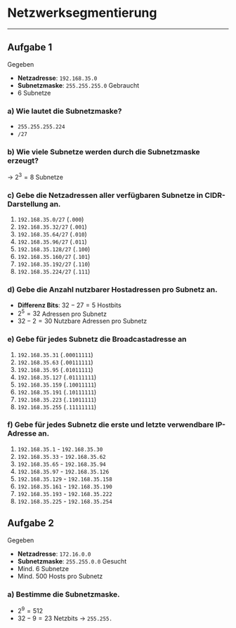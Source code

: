 # Netzwerksegmentierung
___
## Aufgabe 1
Gegeben
- **Netzadresse**: `192.168.35.0`
- **Subnetzmaske**: `255.255.255.0`
Gebraucht
- 6 Subnetze
### a) Wie lautet die Subnetzmaske?
- `255.255.255.224`
- `/27`
### b) Wie viele Subnetze werden durch die Subnetzmaske erzeugt?
→ $2^3=8$ Subnetze
### c) Gebe die Netzadressen aller verfügbaren Subnetze in CIDR-Darstellung an.
1. `192.168.35.0/27` (`.000`)
2. `192.168.35.32/27` (`.001`)
3. `192.168.35.64/27` (`.010`)
4. `192.168.35.96/27` (`.011`)
5. `192.168.35.128/27` (`.100`)
6. `192.168.35.160/27` (`.101`)
7. `192.168.35.192/27` (`.110`)
8. `192.168.35.224/27` (`.111`)
### d) Gebe die Anzahl nutzbarer Hostadressen pro Subnetz an.
- **Differenz Bits**: $32-27=5$ Hostbits
- $2^5=32$ Adressen pro Subnetz
- $32-2=30$ Nutzbare Adressen pro Subnetz
### e) Gebe für jedes Subnetz die Broadcastadresse an
1. `192.168.35.31` (`.00011111`)
2. `192.168.35.63` (`.00111111`)
3. `192.168.35.95` (`.01011111`)
4. `192.168.35.127` (`.01111111`)
5. `192.168.35.159` (`.10011111`)
6. `192.168.35.191` (`.10111111`)
7. `192.168.35.223` (`.11011111`)
8. `192.168.35.255` (`.11111111`)
### f) Gebe für jedes Subnetz die erste und letzte verwendbare IP-Adresse an.
1. `192.168.35.1` - `192.168.35.30`
2. `192.168.35.33` - `192.168.35.62`
3. `192.168.35.65` - `192.168.35.94`
4. `192.168.35.97` - `192.168.35.126`
5. `192.168.35.129` - `192.168.35.158`
6. `192.168.35.161` - `192.168.35.190`
7. `192.168.35.193` - `192.168.35.222`
8. `192.168.35.225` - `192.168.35.254`
## Aufgabe 2
Gegeben
- **Netzadresse**: `172.16.0.0`
- **Subnetzmaske**: `255.255.0.0`
Gesucht
- Mind. 6 Subnetze
- Mind. 500 Hosts pro Subnetz
### a) Bestimme die Subnetzmaske.
- $2^9=512$
- $32-9=23$ Netzbits
→ `255.255.`
